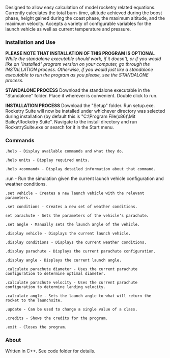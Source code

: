 Designed to allow easy calculation of model rocketry related equations. 
Currently calculates the total burn-time, altitude achieved during the boost phase, height gained during the coast phase, the maximum altitude, and the maximum velocity.
Accepts a variety of configurable variables for the launch vehicle as well as current temperature and pressure.

### **Installation and Use**
**PLEASE NOTE THAT INSTALLATION OF THIS PROGRAM IS OPTIONAL**
*While the standalone executable should work, if it doesn't, or if you would like an "installed" program version on your computer, go through the INSTALLATION process. Otherwise, if you would just like a standalone executable to run the program as you please, see the STANDALONE process.*

**STANDALONE PROCESS**
Download the standalone executable in the "Standalone" folder.
Place it wherever is convenient.
Double click to run.

**INSTALLATION PROCESS**
Download the "Setup" folder.
Run setup.exe.
Rocketry Suite will now be installed under whichever directory was selected during installation (by default this is "C:\Program File(x86)\Mit Bailey\Rocketry Suite".
Navigate to the install directory and run RocketrySuite.exe or search for it in the Start menu.

### **Commands**

	.help - Display available commands and what they do.
  
	.help units - Display required units.
  
	.help <command> - Display detailed information about that command.
  
  .run - Run the simulation given the current launch vehicle configuration and weather conditions.
  
	.set vehicle - Creates a new launch vehicle with the relevant parameters.
  
	.set conditions - Creates a new set of weather conditions.
  
	set parachute - Sets the parameters of the vehicle's parachute.
  
	.set angle - Manually sets the launch angle of the vehicle.
  
	.display vehicle - Displays the current launch vehicle.
  
	.display conditions - Displays the current weather conditions.
  
	.display parachute - Displays the current parachute configuration.
  
	.display angle - Displays the current launch angle.
  
	.calculate parachute diameter - Uses the current parachute configuration to determine optimal diameter.
  
	.calculate parachute velocity - Uses the current parachute configuration to determine landing velocity.
  
	.calculate angle - Sets the launch angle to what will return the rocket to the launchsite.
  
	.update - Can be used to change a single value of a class.
  
	.credits - Shows the credits for the program.
  
	.exit - Closes the program.

### **About**
Written in C++.
See code folder for details.
